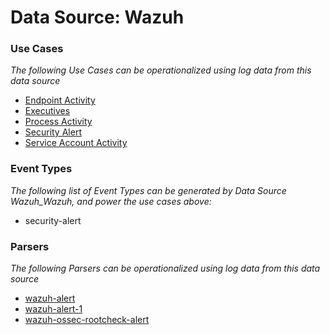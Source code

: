 Data Source: Wazuh
==================

### Use Cases

_The following Use Cases can be operationalized using log data from this data source_

* [Endpoint Activity](usecase_endpoint_activity.md)
* [Executives](usecase_executives.md)
* [Process Activity](usecase_process_activity.md)
* [Security Alert](usecase_security_alert.md)
* [Service Account Activity](usecase_service_account_activity.md)


### Event Types

_The following list of Event Types can be generated by Data Source Wazuh_Wazuh, and power the use cases above:_

- security-alert


### Parsers

_The following Parsers can be operationalized using log data from this data source_

* [wazuh-alert](parserContent_wazuh-alert.md)
* [wazuh-alert-1](parserContent_wazuh-alert-1.md)
* [wazuh-ossec-rootcheck-alert](parserContent_wazuh-ossec-rootcheck-alert.md)
